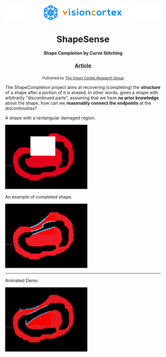 <div align="center">

  <img src="images/visioncortex-banner.png">
  <h1>ShapeSense</h1>

  <p>
    <strong>Shape Completion by Curve Stitching</strong>
  </p>

  <h3>
    <a href="//www.visioncortex.org/shape-sense-docs">Article</a>
  </h3>

  <sub>Published by <a href="//www.visioncortex.org">The Vision Cortex Research Group</a></sub>
</div>

The ShapeCompletion project aims at recovering (completing) the **structure** of a shape after a portion of it is erased. In other words, given a shape with arbitrarily "discontinued parts", assuming that we have **no prior knowledge** about the shape, how can we **reasonably connect the endpoints** at the discontinuities?

A shape with a rectangular damaged region.

![Hole showcase](images/hole_showcase.png)

An example of completed shape.

![Recovered shape showcase](images/recovered_shape.png)

<hr>

Animated Demo

![Animated Demo](images/animated_demo.gif)
